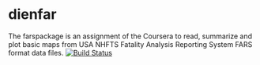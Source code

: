 # dienfar
The farspackage is an assignment of the Coursera to read, summarize and plot basic maps from USA NHFTS Fatality Analysis Reporting System FARS format data files.
[![Build Status](https://travis-ci.org/khanhthuong2804/dienfar.svg?branch=master)](https://travis-ci.org/khanhthuong2804/dienfar)
